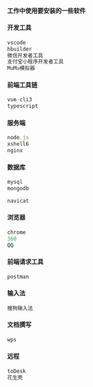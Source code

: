 #### 工作中使用要安装的一些软件



#### 开发工具

```js
vscode
hbuilder
微信开发者工具
支付宝小程序开发者工具
MuMu模拟器
```



#### 前端工具链

```js
vue-cli3
typescript

```

#### 服务端

```js
node.js
xshell6
nginx
```



#### 数据库

```js
mysql
mongodb

navicat
```



#### 浏览器

```js
chrome
360
QQ
```



#### 前端请求工具

```js
postman
```



#### 输入法

```js
搜狗输入法
```



#### 文档撰写

```js
wps
```



#### 远程

```js
toDesk
花生壳
```
